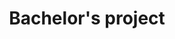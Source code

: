 ---
code: WBCS901-15
degree: BSc
order: 7
coordinator:
  email: paris@cs.rug.nl
  name: Paris Avgeriou
contact:
  header: Contact
  members:
  - paris@cs.rug.nl
title: Bachelor's project
homepage: https://ocasys.rug.nl/current/catalog/course/WBCS901-15
---